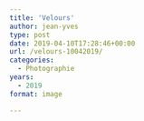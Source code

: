 ```yaml
---
title: 'Velours'
author: jean-yves
type: post
date: 2019-04-10T17:28:46+00:00
url: /velours-10042019/
categories:
  - Photographie
years:
  - 2019
format: image

---
```

